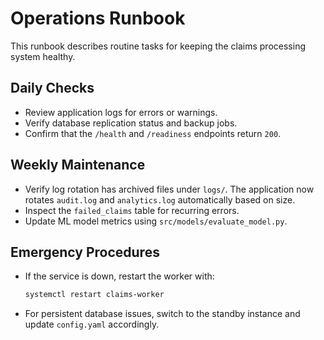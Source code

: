 # Operations Runbook

This runbook describes routine tasks for keeping the claims processing system healthy.

## Daily Checks
- Review application logs for errors or warnings.
- Verify database replication status and backup jobs.
- Confirm that the `/health` and `/readiness` endpoints return `200`.

## Weekly Maintenance
- Verify log rotation has archived files under `logs/`. The application now
  rotates `audit.log` and `analytics.log` automatically based on size.
- Inspect the `failed_claims` table for recurring errors.
- Update ML model metrics using `src/models/evaluate_model.py`.

## Emergency Procedures
- If the service is down, restart the worker with:
  ```bash
  systemctl restart claims-worker
  ```
- For persistent database issues, switch to the standby instance and update `config.yaml` accordingly.
